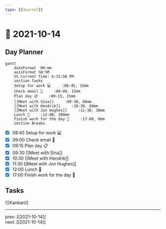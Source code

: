 ```yaml
---
type: [[Journal]]
---
```


# 📆 2021-10-14

## Day Planner
```mermaid
gantt
    dateFormat  HH-mm
    axisFormat %H:%M
    %% Current Time: 6:31:50 PM
    section Tasks
    Setup for work 💻     :08-45, 15mm
    Check email 📧     :09-00, 15mm
    Plan day 📋     :09-15, 15mm
    [[Meet with Sina]]     :09-30, 60mm
    [[Meet with Hendrik]]     :10-30, 60mm
    [[Meet with Jon Hughes]]     :11-30, 30mm
    Lunch 🍙     :12-00, 300mm
    Finish work for the day 🎉     :17-00, 0mm
    section Breaks

```

- [x] 08:45 Setup for work 💻
- [x] 09:00 Check email 📧
- [x] 09:15 Plan day 📋
- [x] 09:30 [[Meet with Sina]]
- [x] 10:30 [[Meet with Hendrik]]
- [x] 11:30 [[Meet with Jon Hughes]]
- [x] 12:00 Lunch 🍙
- [x] 17:00 Finish work for the day 🎉

## Tasks

![[Kanban]]

---

prev: [[2021-10-14]]  
next: [[2021-10-14]]  